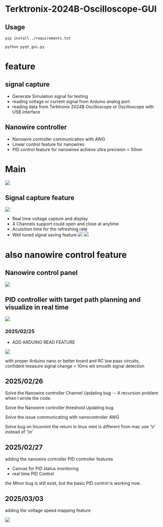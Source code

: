 # Terktronix-2024B-Oscilloscope-GUI


## Usage

~~~ shell
pip install ./requirements.txt
~~~

~~~ python
python pyqt_gui.py
~~~

# feature
## signal capture
- Generate Simulation signal for  testing
- reading voltage or current signal from Arduino analog port
- reading data from Terktronix 2024B Oscilloscope or Oscilloscope with USB interface
## Nanowire controller
- Nanowire controller communication with AWG
- Linear control feature for nanowires
- PID control feature for nanowires achieve ultra precision < 50nm

# Main 
![](https://lskypro.bin-lian.com/i/2025/03/01/67c297d56a493.jpg)

## Signal capture feature


![](https://lskypro.bin-lian.com/i/2025/03/01/67c298b7bee07.png)

- Real time voltage capture and display
- 4 Channels support could open and close at anytime
- Acuisition time for the refreshing rate
- Well tuned signal saving feature
![](https://lskypro.bin-lian.com/i/2025/03/01/67c299ede4271.jpg)
![](https://lskypro.bin-lian.com/i/2025/03/01/67c29a1854604.png)

# also nanowire control feature

## Nanowire control panel
![](https://lskypro.bin-lian.com/i/2025/03/01/67c29e2ad51fe.png)

## PID controller with target path planning and visualize in real time
![](https://lskypro.bin-lian.com/i/2025/03/01/67c29bf0cd518.png)

### 2025/02/25
- ADD ARDUINO READ FEATURE

![](https://lskypro.bin-lian.com/i/2025/02/25/67bd6268d8b14.png)


with proper Arduino nano or better board and RC low pass circuits, confident measure signal change < 10ms wit smooth signal detection

## 2025/02/26

Solve the Nanowire controller Channel Updating bug -- A recursion problem when I wrote the code.

Solve the Nanowire controller threshold Updating bug

Solve the issue communicating with nanocontroller AWG


Solve bug on linuxmint the return in linux mint is different from mac use '\r' instead of '\n'

## 2025/02/27

adding the nanowire controller PID controller features
- Canvas for PID status monitoring
- real time PID Control

the Minor bug is still exist, but the basic PID control is working now.

## 2025/03/03

adding the voltage speed mapping feature

![](https://lskypro.bin-lian.com/i/2025/03/04/67c61ff52ba73.png)
